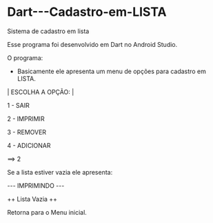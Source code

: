 # Dart---Cadastro-em-LISTA

Sistema de cadastro em lista

Esse programa foi desenvolvido em Dart no Android Studio.

O programa: 
- Basicamente ele apresenta um menu de opções para cadastro em LISTA.

| ESCOLHA A OPÇÃO: | 

1 - SAIR 

2 - IMPRIMIR

3 - REMOVER

4 - ADICIONAR

==> 2

Se a lista estiver vazia ele apresenta:

--- IMPRIMINDO ---

++ Lista Vazia ++

Retorna para o Menu inicial.
